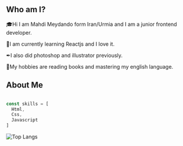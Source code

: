## Who am I?

🎓Hi I am Mahdi Meydando form Iran/Urmia and I am a junior frontend developer.

🎃I am currently learning Reactjs and I love it.

✒I also did photoshop and illustrator previously.

📖My hobbies are reading books and mastering my english language.

## About Me

``` js

const skills = [
  Html,
  Css,
  Javascript
]

```

![Top Langs](https://github-readme-stats.vercel.app/api/top-langs/?username=mahdi-mey&layout=compact)
